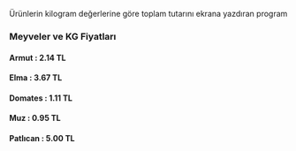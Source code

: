 Ürünlerin kilogram değerlerine göre toplam tutarını ekrana yazdıran program

<h3>Meyveler ve KG Fiyatları</h3>
<h4>Armut    : 2.14 TL </h4>
<h4>Elma     : 3.67 TL</h4>
<h4>Domates  : 1.11 TL</h4>
<h4>Muz      : 0.95 TL</h4>
<h4>Patlıcan : 5.00 TL</h4>



